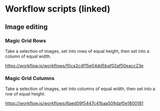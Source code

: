 # Workflow scripts (linked)

## Image editing

### Magic Grid Rows

Take a selection of images, set into rows of equal height, then set into a column of equal width.

<https://workflow.is/workflows/f0ca2c4f15e04dd5baf02af50eacc23e>

### Magic Grid Columns

Take a selection of images, set into columns of equal width, then set into a row of equal height.

<https://workflow.is/workflows/6aed09f5447c41baa509daf0e1800181>

